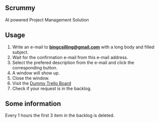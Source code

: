 ## Scrummy

AI powered Project Management Solution

## Usage

1. Write an e-mail to **bingcsilling@gmail.com** with a long body and filled subject.
2. Wait for the confirmation e-mail from this e-mail address.
3. Select the prefered description from the e-mail and click the corresponding button.
4. A window will show up.
5. Close the window.
6. Visit the [Dummy Trello Board](https://trello.com/b/bmc7OZPV/project-management)
7. Check if your request is in the backlog.

## Some information
Every 1 hours the first 3 item in the backlog is deleted.
